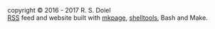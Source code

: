 copyright &copy; 2016 - 2017 R. S. Doiel<br />
[RSS](/rssfeed.html) feed and website built with [mkpage](https://rsdoiel.github.io/mkpage), [shelltools](https://rsdoiel.github.io/shelltools), Bash and Make.
